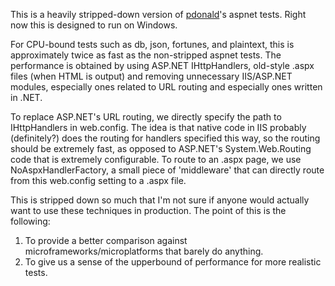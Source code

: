 This is a heavily stripped-down version of [pdonald](https://github.com/pdonald/)'s aspnet tests.
Right now this is designed to run on Windows.

For CPU-bound tests such as db, json, fortunes, and plaintext, this is approximately twice as fast as the non-stripped aspnet tests. The performance is obtained by using ASP.NET IHttpHandlers, old-style .aspx files (when HTML is output) and removing unnecessary IIS/ASP.NET modules, especially ones related to URL routing and especially ones written in .NET.

To replace ASP.NET's URL routing, we directly specify the path to IHttpHandlers in web.config. The idea is that native code in IIS probably (definitely?) does the routing for handlers specified this way, so the routing should be extremely fast, as opposed to ASP.NET's System.Web.Routing code that is extremely configurable. To route to an .aspx page, we use NoAspxHandlerFactory, a small piece of 'middleware' that can directly route from this web.config setting to a .aspx file.

This is stripped down so much that I'm not sure if anyone would actually want to use these techniques in production. The point of this is the following:

1. To provide a better comparison against microframeworks/microplatforms that barely do anything.
2. To give us a sense of the upperbound of performance for more realistic tests.